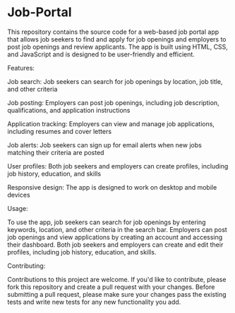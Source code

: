 # Job-Portal
This repository contains the source code for a web-based job portal app that allows job seekers to find and apply for job openings and employers to post job openings and review applicants. The app is built using HTML, CSS, and JavaScript and is designed to be user-friendly and efficient.

Features:

Job search: Job seekers can search for job openings by location, job title, and other criteria

Job posting: Employers can post job openings, including job description, qualifications, and application instructions

Application tracking: Employers can view and manage job applications, including resumes and cover letters

Job alerts: Job seekers can sign up for email alerts when new jobs matching their criteria are posted

User profiles: Both job seekers and employers can create profiles, including job history, education, and skills

Responsive design: The app is designed to work on desktop and mobile devices

Usage:

To use the app, job seekers can search for job openings by entering keywords, location, and other criteria in the search bar. Employers can post job openings and view applications by creating an account and accessing their dashboard. Both job seekers and employers can create and edit their profiles, including job history, education, and skills.

Contributing:

Contributions to this project are welcome. If you'd like to contribute, please fork this repository and create a pull request with your changes. Before submitting a pull request, please make sure your changes pass the existing tests and write new tests for any new functionality you add.
